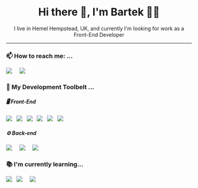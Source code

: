 <h1 align='center'> Hi there 👋, I'm Bartek 👨‍💻</h1>

<p align='center'>
    I live in Hemel Hempstead, UK, and currently I'm looking for work as a Front-End Developer
</p>

<hr>

<h3> 📫 How to reach me: ... </h4>
  <a href="https://www.linkedin.com/in/bartek-swiderski92/"><img src="https://img.shields.io/badge/linkedin-%230077B5.svg?&style=for-the-badge&logo=linkedin&logoColor=white" /></a>&nbsp;&nbsp;&nbsp;&nbsp;
  <a href="mailto:b.swiderski92@gmail.com"><img src="https://img.shields.io/badge/gmail-%23D14836.svg?&style=for-the-badge&logo=gmail&logoColor=white" /></a>&nbsp;&nbsp;&nbsp;&nbsp;



<h3> 🔭 My Development Toolbelt ... </h4>
    <h5> 🖥 Front-End </h5>
    <p>
        <img src="https://img.shields.io/badge/html5%20-%23e34f26.svg?&style=for-the-badge&logo=html5&logoColor=white" />&nbsp;&nbsp;
        <img src="https://img.shields.io/badge/CSS3-1572B6?&style=for-the-badge&logo=css3&logoColor=white" />&nbsp;&nbsp;
        <img src="https://img.shields.io/badge/JavaScript-F7DF1E?style=for-the-badge&logo=javascript&logoColor=black" />&nbsp;&nbsp;
        <img src="https://img.shields.io/badge/React-20232A?style=for-the-badge&logo=react&logoColor=61DAFB" />&nbsp;&nbsp;
        <img src="https://img.shields.io/badge/sass%20-%23cc6699.svg?&style=for-the-badge&logo=sass&logoColor=white" />&nbsp;&nbsp;
        <img src="https://img.shields.io/badge/Bootstrap-563D7C?style=for-the-badge&logo=bootstrap&logoColor=white">&nbsp;&nbsp;
    </p>
   <h5>⚙️ Back-end</h5>
    <p> 
        <img src="https://img.shields.io/badge/node.js%20-%23339933.svg?&style=for-the-badge&logo=node.js&logoColor=white" />&nbsp;&nbsp;&nbsp;&nbsp; 
        <img src="https://img.shields.io/badge/Sequelize-52B0E7?style=for-the-badge&logo=sequelize&logoColor=white" />&nbsp;&nbsp;&nbsp;&nbsp; 
        <img src="https://img.shields.io/badge/MYSQL-3E6E93?style=for-the-badge&logo=mysql&logoColor=white" />&nbsp;&nbsp;&nbsp;&nbsp; 
    </p>

<h3>📚   I'm currently learning...</h3>
    <p>
        <img src="https://img.shields.io/badge/OOP-F7DF1E?style=for-the-badge&logo=javascript&logoColor=black" />&nbsp;&nbsp;
        <img src="https://img.shields.io/badge/TypeScript-007ACC?style=for-the-badge&logo=typescript&logoColor=white" />&nbsp;&nbsp;&nbsp;&nbsp;
        <img src="https://img.shields.io/badge/Ubuntu-E95420?style=for-the-badge&logo=ubuntu&logoColor=white" />&nbsp;&nbsp;&nbsp;&nbsp;
    </p>


<!--
- 👯 I’m looking to collaborate on ...
- 🤔 I’m looking for help with ...
- 💬 Ask me about ...
- 😄 Pronouns: ...
- ⚡ Fun fact: ...
-->
